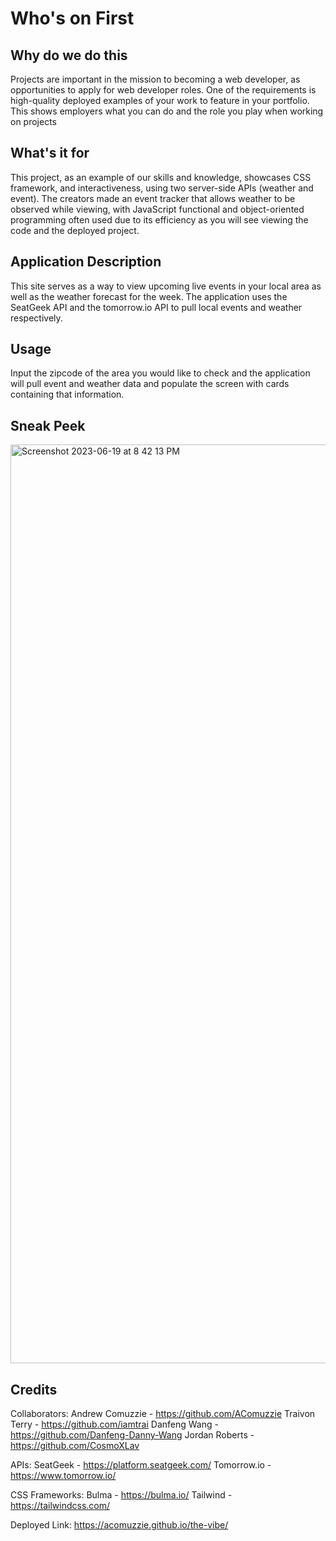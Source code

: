 # Who's on First

## Why do we do this
Projects are important in the mission to becoming a web developer, as opportunities to apply for web developer roles. One of the requirements is high-quality deployed examples of your work to feature in your portfolio. This shows employers what you can do and the role you play when working on projects

## What's it for

This project, as an example of our skills and knowledge, showcases CSS framework, and interactiveness, using two server-side APIs (weather and event). The creators made an event tracker that allows weather to be observed while viewing, with JavaScript functional and object-oriented programming often used due to its efficiency as you will see viewing the code and the deployed project.


## Application Description
This site serves as a way to view upcoming live events in your local area as well as the weather forecast for the week. The application uses the SeatGeek API and the tomorrow.io API to pull local events and weather respectively. 

## Usage
Input the zipcode of the area you would like to check and the application will pull event and weather data and populate the screen with cards containing that information.


## Sneak Peek
<img width="1470" alt="Screenshot 2023-06-19 at 8 42 13 PM" src="https://github.com/AComuzzie/the-vibe/assets/131213888/ec93086c-963d-4d53-a69c-bc73219d5715">



## Credits
Collaborators:
Andrew Comuzzie - https://github.com/AComuzzie
Traivon Terry - https://github.com/iamtrai
Danfeng Wang - https://github.com/Danfeng-Danny-Wang
Jordan Roberts - https://github.com/CosmoXLav

APIs:
SeatGeek - https://platform.seatgeek.com/
Tomorrow.io - https://www.tomorrow.io/

CSS Frameworks:
Bulma - https://bulma.io/
Tailwind - https://tailwindcss.com/

Deployed Link: https://acomuzzie.github.io/the-vibe/
